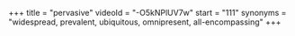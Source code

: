 +++
title = "pervasive"
videoId = "-O5kNPlUV7w"
start = "111"
synonyms = "widespread, prevalent, ubiquitous, omnipresent, all-encompassing"
+++

